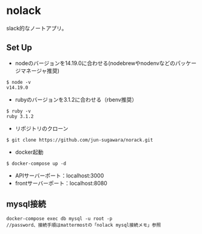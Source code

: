# nolack
slack的なノートアプリ。

## Set Up
* nodeのバージョンを14.19.0に合わせる(nodebrewやnodenvなどのパッケージマネージャ推奨)
```
$ node -v
v14.19.0
```

* rubyのバージョンを3.1.2に合わせる（rbenv推奨）
```
$ ruby -v
ruby 3.1.2
```

* リポジトリのクローン
```
$ git clone https://github.com/jun-sugawara/norack.git
```

* docker起動
```
$ docker-compose up -d
```

* APIサーバーポート：localhost:3000
* frontサーバーポート：localhost:8080

## mysql接続

```
docker-compose exec db mysql -u root -p
//password、接続手順はmattermostの「nolack mysql接続メモ」参照
```
